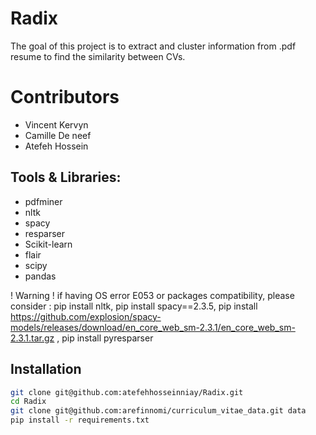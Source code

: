 # Radix
The goal of this project is to extract and cluster information from .pdf resume to find the similarity between CVs.

# Contributors
* Vincent Kervyn
* Camille De neef
* Atefeh Hossein

## Tools & Libraries:
- pdfminer
- nltk
- spacy
- resparser
- Scikit-learn
- flair
- scipy
- pandas

 ! Warning !
 if having OS error E053 or packages compatibility,
 please consider :
pip install nltk,
pip install spacy==2.3.5,
pip install https://github.com/explosion/spacy-models/releases/download/en_core_web_sm-2.3.1/en_core_web_sm-2.3.1.tar.gz ,
pip install pyresparser


## Installation

```bash
git clone git@github.com:atefehhosseinniay/Radix.git
cd Radix
git clone git@github.com:arefinnomi/curriculum_vitae_data.git data
pip install -r requirements.txt
```
